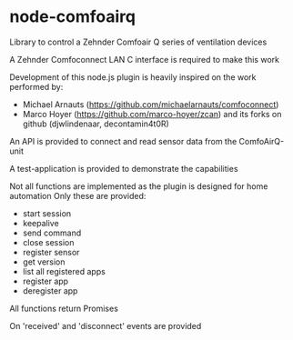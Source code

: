 # node-comfoairq
Library to control a Zehnder Comfoair Q series of ventilation devices

A Zehnder Comfoconnect LAN C interface is required to make this work

Development of this node.js plugin is heavily inspired on the work performed by:
* Michael Arnauts (https://github.com/michaelarnauts/comfoconnect)
* Marco Hoyer (https://github.com/marco-hoyer/zcan) and its forks on github (djwlindenaar, decontamin4t0R)

An API is provided to connect and read sensor data from the ComfoAirQ-unit

A test-application is provided to demonstrate the capabilities

Not all functions are implemented as the plugin is designed for home automation
Only these are provided:
* start session
* keepalive
* send command
* close session
* register sensor
* get version
* list all registered apps
* register app
* deregister app

All functions return Promises

On 'received' and 'disconnect' events are provided
